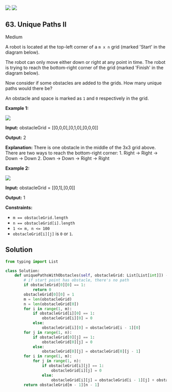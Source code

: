 [![](https://img.shields.io/github/stars/LeetCode-in-Python/LeetCode-in-Python?label=Stars&style=flat-square)](https://github.com/LeetCode-in-Python/LeetCode-in-Python)
[![](https://img.shields.io/github/forks/LeetCode-in-Python/LeetCode-in-Python?label=Fork%20me%20on%20GitHub%20&style=flat-square)](https://github.com/LeetCode-in-Python/LeetCode-in-Python/fork)

## 63\. Unique Paths II

Medium

A robot is located at the top-left corner of a `m x n` grid (marked 'Start' in the diagram below).

The robot can only move either down or right at any point in time. The robot is trying to reach the bottom-right corner of the grid (marked 'Finish' in the diagram below).

Now consider if some obstacles are added to the grids. How many unique paths would there be?

An obstacle and space is marked as `1` and `0` respectively in the grid.

**Example 1:**

![](https://assets.leetcode.com/uploads/2020/11/04/robot1.jpg)

**Input:** obstacleGrid = \[\[0,0,0],[0,1,0],[0,0,0]]

**Output:** 2

**Explanation:** There is one obstacle in the middle of the 3x3 grid above. There are two ways to reach the bottom-right corner: 1. Right -> Right -> Down -> Down 2. Down -> Down -> Right -> Right 

**Example 2:**

![](https://assets.leetcode.com/uploads/2020/11/04/robot2.jpg)

**Input:** obstacleGrid = \[\[0,1],[0,0]]

**Output:** 1 

**Constraints:**

*   `m == obstacleGrid.length`
*   `n == obstacleGrid[i].length`
*   `1 <= m, n <= 100`
*   `obstacleGrid[i][j]` is `0` or `1`.

## Solution

```python
from typing import List

class Solution:
    def uniquePathsWithObstacles(self, obstacleGrid: List[List[int]]) -> int:
        # if start point has obstacle, there's no path
        if obstacleGrid[0][0] == 1:
            return 0
        obstacleGrid[0][0] = 1
        m = len(obstacleGrid)
        n = len(obstacleGrid[0])
        for i in range(1, m):
            if obstacleGrid[i][0] == 1:
                obstacleGrid[i][0] = 0
            else:
                obstacleGrid[i][0] = obstacleGrid[i - 1][0]
        for j in range(1, n):
            if obstacleGrid[0][j] == 1:
                obstacleGrid[0][j] = 0
            else:
                obstacleGrid[0][j] = obstacleGrid[0][j - 1]
        for i in range(1, m):
            for j in range(1, n):
                if obstacleGrid[i][j] == 1:
                    obstacleGrid[i][j] = 0
                else:
                    obstacleGrid[i][j] = obstacleGrid[i - 1][j] + obstacleGrid[i][j - 1]
        return obstacleGrid[m - 1][n - 1]
```